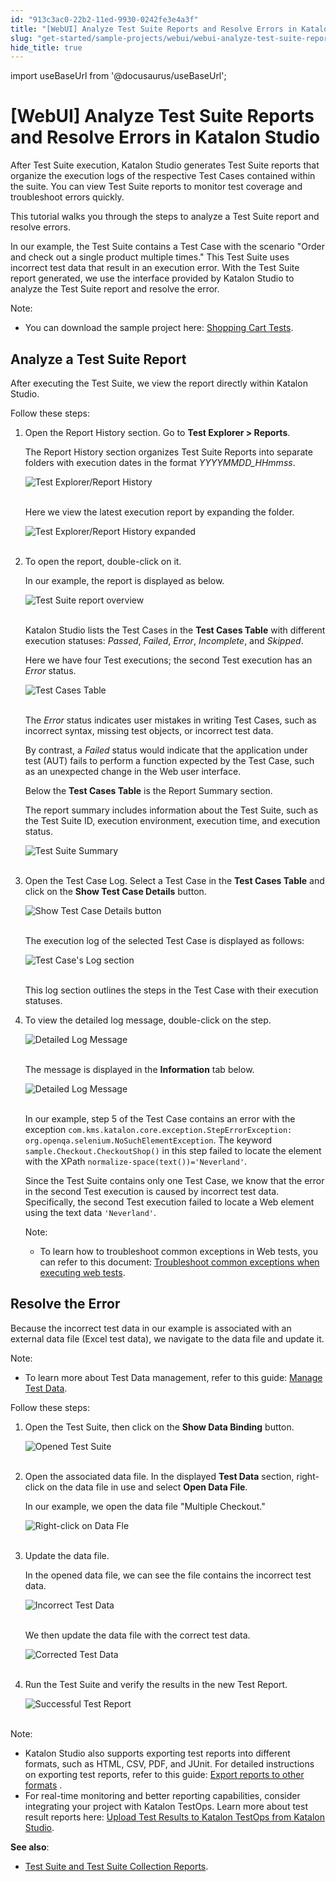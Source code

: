 ```yaml
---
id: "913c3ac0-22b2-11ed-9930-0242fe3e4a3f"
title: "[WebUI] Analyze Test Suite Reports and Resolve Errors in Katalon Studio"
slug: "get-started/sample-projects/webui/webui-analyze-test-suite-reports-and-resolve-errors-in-katalon-studio"
hide_title: true
---
```

import useBaseUrl from '@docusaurus/useBaseUrl';


# <a id="id" class="anchor_top_offset"/><a id="ariaid-title1" class="anchor_top_offset"/>[WebUI] Analyze Test Suite Reports and Resolve Errors in <span xmlns="http://www.w3.org/1999/xhtml" className="ph">Katalon Studio</span> 

<p xmlns="http://www.w3.org/1999/xhtml" className="p">After Test Suite execution, <span className="ph">Katalon Studio</span> generates Test Suite reports that organize the execution logs of the respective Test Cases contained within the suite. You can view Test Suite reports to monitor test coverage and troubleshoot errors quickly.</p> 
<p xmlns="http://www.w3.org/1999/xhtml" className="p">This tutorial walks you through the steps to analyze a Test Suite report and resolve errors.</p> 
<p xmlns="http://www.w3.org/1999/xhtml" className="p">In our example, the Test Suite contains a Test Case with the scenario "Order and check out a single product multiple times." This Test Suite uses incorrect test data that result in an execution error. With the Test Suite report generated, we use the interface provided by Katalon Studio to analyze the Test Suite report and resolve the error.</p> 
<div xmlns="http://www.w3.org/1999/xhtml" className="note note note_note"><span className="note__title">Note:</span> 
  <ul className="ul"><li className="li"><p className="p">You can download the sample project here: <a className="xref j-external-link" href="https://github.com/katalon-studio-samples/shopping-cart-tests" target="_blank">Shopping Cart Tests</a>.</p></li></ul>
</div>

## <a id="id_1" class="anchor_top_offset"/>Analyze a Test Suite Report

<p xmlns="http://www.w3.org/1999/xhtml" className="p">After executing the Test Suite, we view the report directly within <span className="ph">Katalon Studio</span>.</p> 
<p xmlns="http://www.w3.org/1999/xhtml" className="p">Follow these steps:</p> 
<ol xmlns="http://www.w3.org/1999/xhtml" className="ol"><li className="li">     <p className="p">Open the Report History section. Go to <strong className="ph b">Test Explorer &gt; Reports</strong>.</p>     <p className="p">The Report History section organizes Test Suite Reports into separate folders with execution dates in the format <em className="ph i">YYYYMMDD_HHmmss</em>.</p>     <p className="p"> <img className="image" src={useBaseUrl("https://github.com/katalon-studio/docs-images/raw/master/katalon-studio/tutorials/webui-view-and-analyze-test-suite-reports/KS-Reports-Section-overview.png")} alt="Test Explorer/Report History" /><br /><br />     </p>     <p className="p">Here we view the latest execution report by expanding the folder.</p>     <p className="p"> <img className="image" src={useBaseUrl("https://github.com/katalon-studio/docs-images/raw/master/katalon-studio/tutorials/webui-view-and-analyze-test-suite-reports/KS-Reports-Section-expand-folder.png")} alt="Test Explorer/Report History expanded" /><br /><br />     </p>   </li><li className="li">     <p className="p">To open the report, double-click on it.</p>     <p className="p">In our example, the report is displayed as below.</p>     <p className="p"> <img className="image" src={useBaseUrl("https://github.com/katalon-studio/docs-images/raw/master/katalon-studio/tutorials/webui-view-and-analyze-test-suite-reports/KS-Displayed-Test-Suite-reports.png")} alt="Test Suite report overview" /><br /><br />     </p>     <p className="p">Katalon Studio lists the Test Cases in the <strong className="ph b">Test Cases Table</strong> with different execution statuses: <em className="ph i">Passed</em>, <em className="ph i">Failed</em>, <em className="ph i">Error</em>, <em className="ph i">Incomplete</em>, and <em className="ph i">Skipped</em>.</p>     <p className="p">Here we have four Test executions; the second Test execution has an <em className="ph i">Error</em> status.</p>     <p className="p"> <img className="image" src={useBaseUrl("https://github.com/katalon-studio/docs-images/raw/master/katalon-studio/tutorials/webui-view-and-analyze-test-suite-reports/KS-Test-Cases-Table.png")} alt="Test Cases Table" /><br /><br />     </p>     <p className="p">The <em className="ph i">Error</em> status indicates user mistakes in writing Test Cases, such as incorrect syntax, missing test objects, or incorrect test data.</p>     <p className="p">By contrast, a <em className="ph i">Failed</em> status would indicate that the application under test (AUT) fails to perform a function expected by the Test Case, such as an unexpected change in the Web user interface.</p>     <p className="p">Below the <strong className="ph b">Test Cases Table</strong> is the Report Summary section.</p>     <p className="p">The report summary includes information about the Test Suite, such as the Test Suite ID, execution environment, execution time, and execution status.</p>     <p className="p"> <img className="image" src={useBaseUrl("https://github.com/katalon-studio/docs-images/raw/master/katalon-studio/tutorials/webui-view-and-analyze-test-suite-reports/KS-Test-Suite-Report-Summary.png")} alt="Test Suite Summary" /><br /><br />     </p>   </li><li className="li">     <p className="p">Open the Test Case Log. Select a Test Case in the <strong className="ph b">Test Cases Table</strong> and click on the <strong className="ph b">Show Test Case Details</strong> button.</p>     <p className="p"> <img className="image" src={useBaseUrl("https://github.com/katalon-studio/docs-images/raw/master/katalon-studio/tutorials/webui-view-and-analyze-test-suite-reports/KS-Test-Suite-Reports-Show-Test-Cases-Details-button.png")} alt="Show Test Case Details button" /><br /><br />     </p>     <p className="p">The execution log of the selected Test Case is displayed as follows:</p>     <p className="p"> <img className="image" src={useBaseUrl("https://github.com/katalon-studio/docs-images/raw/master/katalon-studio/tutorials/webui-view-and-analyze-test-suite-reports/KS-Test-Suite-Report-Displayed-Test-Case-Log.png")} alt="Test Case's Log section" /><br /><br />     </p>     <p className="p">This log section outlines the steps in the Test Case with their execution statuses.</p>   </li><li className="li">     <p className="p">To view the detailed log message, double-click on the step.</p>     <p className="p"> <img className="image" src={useBaseUrl("https://github.com/katalon-studio/docs-images/raw/master/katalon-studio/tutorials/webui-view-and-analyze-test-suite-reports/KS-Test-Suite-Report-Detailed-Log-Message.png")} alt="Detailed Log Message" /><br /><br />     </p>     <p className="p">The message is displayed in the <strong className="ph b">Information</strong> tab below.</p>     <p className="p"> <img className="image" src={useBaseUrl("https://github.com/katalon-studio/docs-images/raw/master/katalon-studio/tutorials/webui-view-and-analyze-test-suite-reports/KS-Test-Report-Log-Message.png")} alt="Detailed Log Message" /><br /><br />     </p>     <p className="p">In our example, step 5 of the Test Case contains an error with the exception <code className="ph codeph">com.kms.katalon.core.exception.StepErrorException: org.openqa.selenium.NoSuchElementException</code>. The keyword <code className="ph codeph">sample.Checkout.CheckoutShop()</code> in this step failed to locate the element with the XPath <code className="ph codeph">normalize-space(text())='Neverland'</code>.</p>     <p className="p">Since the Test Suite contains only one Test Case, we know that the error in the second Test execution is caused by incorrect test data. Specifically, the second Test execution failed to locate a Web element using the text data <code className="ph codeph">'Neverland'</code>.</p>     <div className="note note note_note"><span className="note__title">Note:</span>        <ul className="ul"><li className="li">           <p className="p">To learn how to troubleshoot common exceptions in Web tests, you can refer to this document: <a className="xref" href="/create-tests/troubleshooting-for-test-creation/troubleshoot-web-automated-testing/troubleshoot-web-test-execution-exceptions-overview">Troubleshoot common exceptions when executing web tests</a>.</p>         </li></ul>     </div>   </li></ol> 

## <a id="id_2" class="anchor_top_offset"/>Resolve the Error

<p xmlns="http://www.w3.org/1999/xhtml" className="p">Because the incorrect test data in our example is associated with an external data file (Excel test data), we navigate to the data file and update it.</p> 
<div xmlns="http://www.w3.org/1999/xhtml" className="note note note_note"><span className="note__title">Note:</span> 
  <ul className="ul"><li className="li">To learn more about Test Data management, refer to this guide: <a className="xref" href="/create-tests/data-driven-testing/manage-test-data">Manage Test Data</a>.</li></ul>
</div>
<p xmlns="http://www.w3.org/1999/xhtml" className="p">Follow these steps:</p> 
<ol xmlns="http://www.w3.org/1999/xhtml" className="ol"><li className="li">     <p className="p">Open the Test Suite, then click on the <strong className="ph b">Show Data Binding</strong> button.</p>     <p className="p"> <img className="image" src={useBaseUrl("https://github.com/katalon-studio/docs-images/raw/master/katalon-studio/tutorials/webui-view-and-analyze-test-suite-reports/830-show-data-binding.png")} alt="Opened Test Suite" /><br /><br />     </p>   </li><li className="li">     <p className="p">Open the associated data file. In the displayed <strong className="ph b">Test Data</strong> section, right-click on the data file in use and select <strong className="ph b">Open Data File</strong>.</p>     <p className="p">In our example, we open the data file "Multiple Checkout."</p>     <p className="p"> <img className="image" src={useBaseUrl("https://github.com/katalon-studio/docs-images/raw/master/katalon-studio/tutorials/webui-view-and-analyze-test-suite-reports/830-open-multiple-checkout.png")} alt="Right-click on Data Fle" /><br /><br />     </p>   </li><li className="li">     <p className="p">Update the data file.</p>     <p className="p">In the opened data file, we can see the file contains the incorrect test data.</p>     <p className="p"> <img className="image" src={useBaseUrl("https://github.com/katalon-studio/docs-images/raw/master/katalon-studio/tutorials/webui-view-and-analyze-test-suite-reports/KS-Incorrect-Data-File.png")} alt="Incorrect Test Data" /><br /><br />     </p>     <p className="p">We then update the data file with the correct test data.</p>     <p className="p"> <img className="image" src={useBaseUrl("https://github.com/katalon-studio/docs-images/raw/master/katalon-studio/tutorials/webui-view-and-analyze-test-suite-reports/KS-Correct-Data-File.png")} alt="Corrected Test Data" /><br /><br />     </p>   </li><li className="li">     <p className="p">Run the Test Suite and verify the results in the new Test Report.</p>     <p className="p"> <img className="image" src={useBaseUrl("https://github.com/katalon-studio/docs-images/raw/master/katalon-studio/tutorials/webui-view-and-analyze-test-suite-reports/KS-Displayed-Successful-Test-Suite-reports.png")} alt="Successful Test Report" /><br /><br />     </p>   </li></ol> 
<div xmlns="http://www.w3.org/1999/xhtml" className="note note note_note"><span className="note__title">Note:</span> 
  <ul className="ul"><li className="li"><span className="ph">Katalon Studio</span> also supports exporting test reports into different formats, such as HTML, CSV, PDF, and JUnit. For detailed instructions on exporting test reports, refer to this guide: <a className="xref" href="/analyze/reports/view-test-reports/view-test-reports-in-katalon-studio/view-test-suite-and-test-suite-collection-reports-in-katalon-studio#id_7">Export reports to other formats</a> .</li><li className="li">For real-time monitoring and better reporting capabilities, consider integrating your project with Katalon TestOps. Learn more about test result reports here: <a className="xref" href="#">Upload Test Results to Katalon TestOps from <span className="ph">Katalon Studio</span></a>.</li></ul>
</div>
<p xmlns="http://www.w3.org/1999/xhtml" className="p"> <strong className="ph b">See also</strong>:</p> 
<ul xmlns="http://www.w3.org/1999/xhtml" className="ul"><li className="li"> <a className="xref" href="/analyze/reports/view-test-reports/view-test-reports-in-katalon-studio/view-test-suite-and-test-suite-collection-reports-in-katalon-studio">Test Suite and Test Suite Collection Reports</a>.</li></ul> 
